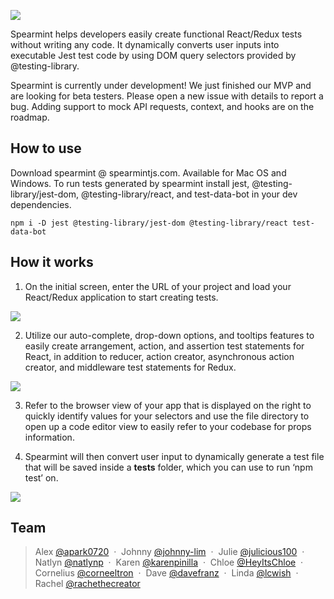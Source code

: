 ![](https://lh5.googleusercontent.com/5Gr2dZXHJdmIiASsPw9put-6mR20e4g1gOk-af4krREaJ7NqkZnqXLD5QgiotfNHYhGRh387HSqdhjRwxdwOvQzg9ChhfIrZz0FdxVu6gktBtG-sy1MX6Xq36Gmrzu_6G_K7LDQZ)

Spearmint helps developers easily create functional React/Redux tests without writing any code. It dynamically converts user inputs into executable Jest test code by using DOM query selectors provided by @testing-library.

Spearmint is currently under development! We just finished our MVP and are looking for beta testers. Please open a new issue with details to report a bug. Adding support to mock API requests, context, and hooks are on the roadmap.

## How to use

Download spearmint @ spearmintjs.com. Available for Mac OS and Windows. To run tests generated by spearmint install jest, @testing-library/jest-dom, @testing-library/react, and test-data-bot in your dev dependencies.

    npm i -D jest @testing-library/jest-dom @testing-library/react test-data-bot

## How it works

1.  On the initial screen, enter the URL of your project and load your React/Redux application to start creating tests.

![](https://lh4.googleusercontent.com/CAFpoefRUUxgNosudQuc7gabSReFiI_puZ_WTjrzUSzB6pgOUdQ1babF2mxJql2lC8TQ-jjVLOgG5Qka8SUfF2fi-u2H9xSP7rZ_0Udpj-ISFPAY028UYKIUZcgOApnipVZwE7xh)

2.  Utilize our auto-complete, drop-down options, and tooltips features to easily create arrangement, action, and assertion test statements for React, in addition to reducer, action creator, asynchronous action creator, and middleware test statements for Redux.

![](https://lh5.googleusercontent.com/5VYUlGG5VDdZxdZEh5aokuilhKRp8B5QyVmxvtW_abLYCAzYN-s-el1oV5WMtGuTzbEO2I6l8Ys_yK2gC0fCi8ISHwjh4LlgezsrPWd7mDEtLbPqBYf1J4pgkGmfIV4yq4I_dpQg)

3.  Refer to the browser view of your app that is displayed on the right to quickly identify values for your selectors and use the file directory to open up a code editor view to easily refer to your codebase for props information.

4.  Spearmint will then convert user input to dynamically generate a test file that will be saved inside a **tests** folder, which you can use to run ‘npm test’ on.

![](https://lh4.googleusercontent.com/zE-ty31I22R7P9-ubFIb4ko6MOBb7r1-56cHX65h9AcF9IsE22RhPKMEdhyR0MJ3PbqNovj1uwxF2T5_klwZ2sWniXfCiXfaEysjQgH5NRskaDFNd-TOGce0oTMn2jPaPEGFHlEq)

## Team

> Alex [@apark0720](https://github.com/apark0720) &nbsp;&middot;&nbsp;
> Johnny [@johnny-lim](https://github.com/johnny-lim) &nbsp;&middot;&nbsp;
> Julie [@julicious100](https://github.com/julicious100) &nbsp;&middot;&nbsp;
> Natlyn [@natlynp](https://github.com/natlynp) &nbsp;&middot;&nbsp;
> Karen [@karenpinilla](https://github.com/karenpinilla) &nbsp;&middot;&nbsp;
> Chloe [@HeyItsChloe](https://github.com/HeyItsChloe) &nbsp;&middot;&nbsp;
> Cornelius [@corneeltron](https://github.com/corneeltron) &nbsp;&middot;&nbsp;
> Dave [@davefranz](https://github.com/davefranz) &nbsp;&middot;&nbsp;
> Linda [@lcwish](https://github.com/lcwish) &nbsp;&middot;&nbsp;
> Rachel [@rachethecreator](https://github.com/rachethecreator)
